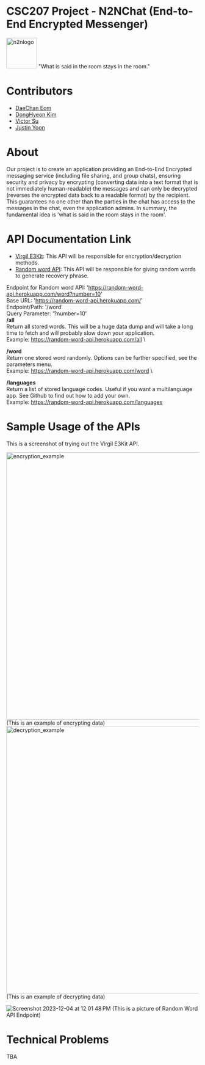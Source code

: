# CSC207 Project - N2NChat (End-to-End Encrypted Messenger)
<img width="80" alt="n2nlogo" src="https://github.com/hoooing/CSC207-Project/assets/88988698/90b2bdb3-908c-41aa-a162-fa342f06300d">
"What is said in the room stays in the room."

# Contributors
* [DaeChan Eom](https://github.com/daechan0615)
* [DongHyeon Kim](https://github.com/hoooing)
* [Victor Su](https://github.com/VictorSu33)
* [Justin Yoon](https://github.com/justinyoon95)

# About
Our project is to create an application providing an End-to-End Encrypted messaging service (including file sharing, and group chats), ensuring security and privacy by encrypting (converting data into a text format that is not immediately human-readable) the messages and can only be decrypted (reverses the encrypted data back to a readable format) by the recipient. This guarantees no one other than the parties in the chat has access to the messages in the chat, even the application admins. In summary, the fundamental idea is 'what is said in the room stays in the room'. 
# API Documentation Link
* [Virgil E3Kit](https://developer.virgilsecurity.com/docs/e3kit): This API will be responsible for encryption/decryption methods.
* [Random word API](https://random-word-api.herokuapp.com/home): This API will be responsible for giving random words to generate recovery phrase.

Endpoint for Random word API: 'https://random-word-api.herokuapp.com/word?number=10' \
Base URL: 'https://random-word-api.herokuapp.com/' \
Endpoint/Path: '/word' \
Query Parameter: '?number=10' \
__/all__ \
Return all stored words. This will be a huge data dump and will take a long time to fetch and will probably slow down your application. \
Example: https://random-word-api.herokuapp.com/all \

__/word__ \
Return one stored word randomly. Options can be further specified, see the parameters menu. \
Example: https://random-word-api.herokuapp.com/word \

__/languages__ \
Return a list of stored language codes. Useful if you want a multilanguage app. See Github to find out how to add your own. \
Example: https://random-word-api.herokuapp.com/languages

# Sample Usage of the APIs
This is a screenshot of trying out the Virgil E3Kit API.

<img width="700" alt="encryption_example" src="https://github.com/hoooing/CSC207-Project/assets/88988698/cf30da34-4bfa-4011-909a-0bf70cba1258">
(This is an example of encrypting data)

<img width="700" alt="decryption_example" src="https://github.com/hoooing/CSC207-Project/assets/88988698/0d22d20f-0c63-492d-a334-62ca190502ce">
(This is an example of decrypting data)

![Screenshot 2023-12-04 at 12 01 48 PM](https://github.com/hoooing/CSC207-Project/assets/120237038/95e62194-ecc5-4e97-9b01-f7d75dc0ff4a)
(This is a picture of Random Word API Endpoint)

# Technical Problems
TBA
